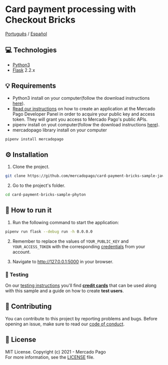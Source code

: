 # Card payment processing with Checkout Bricks

[Português](README.pt.md) / [Español](README.es.md)

## :computer: Technologies

- [Python3](https://www.python.org/downloads/)
- [Flask](https://flask.palletsprojects.com/en/2.2.x/) 2.2.x

## 💡 Requirements

- Python3 install on your computer(follow the download instructions [here](https://www.python.org/downloads/)).
- [Read our instructions](https://www.mercadopago.com/developers/en/docs/getting-started) on how to create an application at the Mercado Pago Developer Panel in order to acquire your public key and access token. They will grant you access to Mercado Pago's public APIs.
- pipenv install on yout computer(follow the download instructions [here](https://pipenv.pypa.io/en/latest/)).
- mercadopago library install on your computer

```bash
pipenv install mercadopago
```

## :gear: Installation

1. Clone the project.

```bash
git clone https://github.com/mercadopago/card-payment-bricks-sample-java.git
```

2. Go to the project's folder.

```bash
cd card-payment-bricks-sample-phyton
```

## 🌟 How to run it

1. Run the following command to start the application:

```bash
pipenv run flask --debug run -h 0.0.0.0
```

2. Remember to replace the values of `YOUR_PUBLIC_KEY` and `YOUR_ACCESS_TOKEN` with the corresponding [credentials](https://www.mercadopago.com/developers/panel) from your account.

3. Navigate to http://127.0.0.1:5000 in your browser.

### :test_tube: Testing

On our [testing instructions](https://www.mercadopago.com/developers/en/docs/checkout-bricks/integration/integration-test) you'll find **[credit cards](https://www.mercadopago.com/developers/en/docs/checkout-bricks/additional-content/test-cards)** that can be used along with this sample and a guide on how to create **test users**.

## :handshake: Contributing

You can contribute to this project by reporting problems and bugs. Before opening an issue, make sure to read our [code of conduct](CODE_OF_CONDUCT.md).

## :bookmark: License

MIT License. Copyright (c) 2021 - Mercado Pago <br/>
For more information, see the [LICENSE](LICENSE) file.
